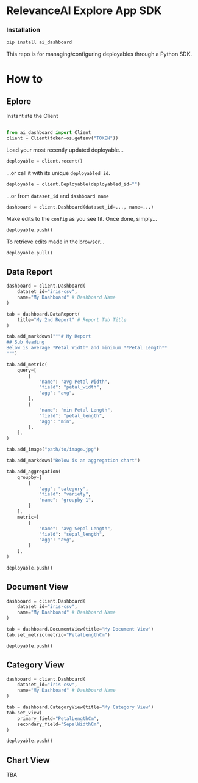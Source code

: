 # RelevanceAI Explore App SDK

### Installation

```bash
pip install ai_dashboard
```

This repo is for managing/configuring deployables through a Python SDK.

# How to

## Eplore

Instantiate the Client

```python

from ai_dashboard import Client
client = Client(token=os.getenv("TOKEN"))

```

Load your most recently updated deployable...

```python
deployable = client.recent()
```

...or call it with its unique `deployabled_id`.

```python
deployable = client.Deployable(deployabled_id="")
```

...or from `dataset_id` and `dashboard name`

```python
dashboard = client.Dashboard(dataset_id=..., name=...)
```

Make edits to the `config` as you see fit.
Once done, simply...

```python
deployable.push()
```

To retrieve edits made in the browser...

```python
deployable.pull()
```

## Data Report

```python
dashboard = client.Dashboard(
    dataset_id="iris-csv",
    name="My Dashboard" # Dashboard Name
)

tab = dashboard.DataReport(
    title="My 2nd Report" # Report Tab Title
)

tab.add_markdown("""# My Report
## Sub Heading
Below is average *Petal Width* and minimum **Petal Length**
""")

tab.add_metric(
    query=[
        {
            "name": "avg Petal Width",
            "field": "petal_width",
            "agg": "avg",
        },
        {
            "name": "min Petal Length",
            "field": "petal_length",
            "agg": "min",
        },
    ],
)

tab.add_image("path/to/image.jpg")

tab.add_markdown("Below is an aggregation chart")

tab.add_aggregation(
    groupby=[
        {
            "agg": "category",
            "field": "variety",
            "name": "groupby 1",
        }
    ],
    metric=[
        {
            "name": "avg Sepal Length",
            "field": "sepal_length",
            "agg": "avg",
        }
    ],
)

deployable.push()
```

## Document View


```python
dashboard = client.Dashboard(
    dataset_id="iris-csv",
    name="My Dashboard" # Dashboard Name
)

tab = dashboard.DocumentView(title="My Document View")
tab.set_metric(metric="PetalLengthCm")

deployable.push()
```

## Category View



```python
dashboard = client.Dashboard(
    dataset_id="iris-csv",
    name="My Dashboard" # Dashboard Name
)

tab = dashboard.CategoryView(title="My Category View")
tab.set_view(
    primary_field="PetalLengthCm",
    secondary_field="SepalWidthCm",
)

deployable.push()
```

## Chart View

TBA
